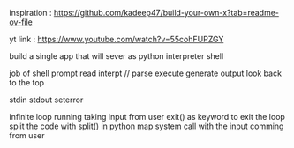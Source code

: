 inspiration : https://github.com/kadeep47/build-your-own-x?tab=readme-ov-file


yt link : https://www.youtube.com/watch?v=55cohFUPZGY

build a single app that will sever as python interpreter shell 


job of shell 
prompt 
read
interpt // parse 
execute 
generate output 
look back to the top 

stdin 
stdout 
seterror


infinite loop running taking 
input from user
exit() as keyword to exit the loop
split the code with split() in python 
map system call with the input comming from user

